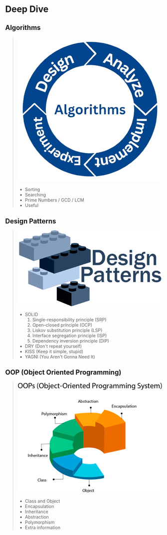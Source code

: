 # Deep Dive

## Algorithms
> ![Algorithms/](algorithms.png)
> - Sorting
> - Searching
> - Prime Numbers / GCD / LCM
> - Useful

## Design Patterns
> ![Design Patterns/](design_patterns.png)
> - SOLID
>   1. Single-responsibility principle (SRP)
>   2. Open–closed principle (OCP)
>   3. Liskov substitution principle (LSP)
>   4. Interface segregation principle (ISP)
>   5. Dependency inversion principle (DIP)
> - DRY (Don't repeat yourself)
> - KISS (Keep it simple, stupid)
> - YAGNI (You Aren't Gonna Need It)

## OOP (Object Oriented Programming)
> ![OOP/](oop.png)
> - Class and Object
> - Encapsulation
> - Inheritance
> - Abstraction
> - Polymorphism
> - Extra information
